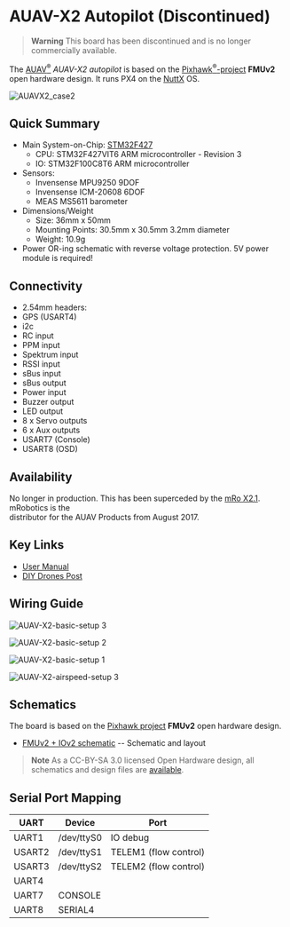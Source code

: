 # AUAV-X2 Autopilot (Discontinued)

> **Warning** This board has been discontinued and is no longer commercially available.

The [AUAV<sup>&reg;</sup>](http://www.auav.com/) *AUAV-X2 autopilot* is based on the [Pixhawk<sup>&reg;</sup>-project](https://pixhawk.org/) **FMUv2** open hardware design. It runs PX4 on the [NuttX](http://nuttx.org) OS.

![AUAVX2_case2](../../images/auavx2_case2.jpg)


## Quick Summary

* Main System-on-Chip: [STM32F427](http://www.st.com/web/en/catalog/mmc/FM141/SC1169/SS1577/LN1789)
  * CPU: STM32F427VIT6 ARM microcontroller - Revision 3
  * IO: STM32F100C8T6 ARM microcontroller
* Sensors:
  * Invensense MPU9250 9DOF
  * Invensense ICM-20608 6DOF
  * MEAS MS5611 barometer
* Dimensions/Weight
  * Size: 36mm x 50mm
  * Mounting Points: 30.5mm x 30.5mm 3.2mm diameter
  * Weight: 10.9g
* Power OR-ing schematic with reverse voltage protection. 5V power module is required!

## Connectivity

* 2.54mm headers:
* GPS (USART4)
* i2c
* RC input
* PPM input
* Spektrum input
* RSSI input
* sBus input
* sBus output
* Power input
* Buzzer output
* LED output
* 8 x Servo outputs
* 6 x Aux outputs
* USART7 (Console)
* USART8 (OSD)

## Availability

No longer in production. 
This has been superceded by the [mRo X2.1](mro_x2.1.md). mRobotics is the  
distributor for the AUAV Products from August 2017.

## Key Links

* [User Manual](http://arsovtech.com/wp-content/uploads/2015/08/AUAV-X2-user-manual-EN.pdf)
* [DIY Drones Post](http://diydrones.com/profiles/blogs/introducing-the-auav-x2-1-flight-controller)


## Wiring Guide

![AUAV-X2-basic-setup 3](../../images/auav_x2_basic_setup_3.png)

![AUAV-X2-basic-setup 2](../../images/auav_x2_basic_setup_2.jpg)

![AUAV-X2-basic-setup 1](../../images/auav_x2_basic_setup_1.png)

![AUAV-X2-airspeed-setup 3](../../images/auav_x2_airspeed_setup_3.png)



## Schematics

The board is based on the [Pixhawk project](https://pixhawk.org/) **FMUv2** open hardware design.

* [FMUv2 + IOv2 schematic](https://raw.githubusercontent.com/PX4/Hardware/master/FMUv2/PX4FMUv2.4.5.pdf) -- Schematic and layout

> **Note** As a CC-BY-SA 3.0 licensed Open Hardware design, all schematics and design files are [available](https://github.com/PX4/Hardware).

## Serial Port Mapping

UART | Device | Port
--- | --- | ---
UART1 | /dev/ttyS0 | IO debug
USART2 | /dev/ttyS1 | TELEM1 (flow control)
USART3 | /dev/ttyS2 | TELEM2 (flow control)
UART4 | | 
UART7 | CONSOLE
UART8 | SERIAL4